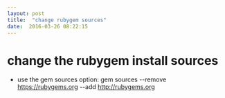 ```yaml
---
layout: post
title:  "change rubygem sources"
date:  2016-03-26 08:22:15
---
```


# change the rubygem install sources

* use the gem sources option:
        gem sources --remove https://rubygems.org --add http://rubygems.org
